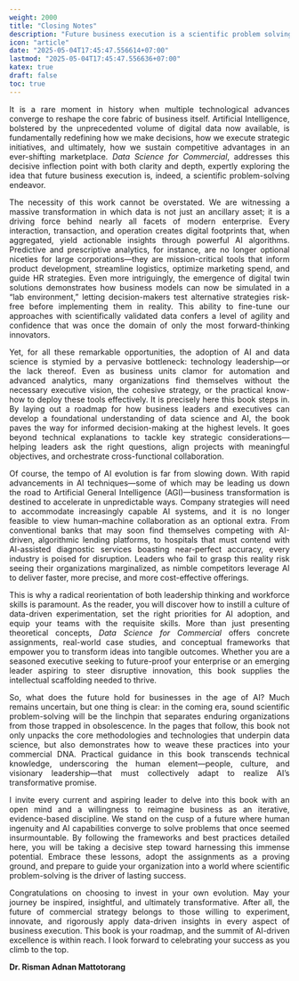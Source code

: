 ```yaml
---
weight: 2000
title: "Closing Notes"
description: "Future business execution is a scientific problem solving!"
icon: "article"
date: "2025-05-04T17:45:47.556614+07:00"
lastmod: "2025-05-04T17:45:47.556636+07:00"
katex: true
draft: false
toc: true
---
```

<p style="text-align: justify;">
It is a rare moment in history when multiple technological advances converge to reshape the core fabric of business itself. Artificial Intelligence, bolstered by the unprecedented volume of digital data now available, is fundamentally redefining how we make decisions, how we execute strategic initiatives, and ultimately, how we sustain competitive advantages in an ever-shifting marketplace. <em>Data Science for Commercial</em>, addresses this decisive inflection point with both clarity and depth, expertly exploring the idea that future business execution is, indeed, a scientific problem-solving endeavor.
</p>

<p style="text-align: justify;">
The necessity of this work cannot be overstated. We are witnessing a massive transformation in which data is not just an ancillary asset; it is a driving force behind nearly all facets of modern enterprise. Every interaction, transaction, and operation creates digital footprints that, when aggregated, yield actionable insights through powerful AI algorithms. Predictive and prescriptive analytics, for instance, are no longer optional niceties for large corporations—they are mission-critical tools that inform product development, streamline logistics, optimize marketing spend, and guide HR strategies. Even more intriguingly, the emergence of digital twin solutions demonstrates how business models can now be simulated in a “lab environment,” letting decision-makers test alternative strategies risk-free before implementing them in reality. This ability to fine-tune our approaches with scientifically validated data confers a level of agility and confidence that was once the domain of only the most forward-thinking innovators.
</p>

<p style="text-align: justify;">
Yet, for all these remarkable opportunities, the adoption of AI and data science is stymied by a pervasive bottleneck: technology leadership—or the lack thereof. Even as business units clamor for automation and advanced analytics, many organizations find themselves without the necessary executive vision, the cohesive strategy, or the practical know-how to deploy these tools effectively. It is precisely here this book steps in. By laying out a roadmap for how business leaders and executives can develop a foundational understanding of data science and AI, the book paves the way for informed decision-making at the highest levels. It goes beyond technical explanations to tackle key strategic considerations—helping leaders ask the right questions, align projects with meaningful objectives, and orchestrate cross-functional collaboration.
</p>

<p style="text-align: justify;">
Of course, the tempo of AI evolution is far from slowing down. With rapid advancements in AI techniques—some of which may be leading us down the road to Artificial General Intelligence (AGI)—business transformation is destined to accelerate in unpredictable ways. Company strategies will need to accommodate increasingly capable AI systems, and it is no longer feasible to view human–machine collaboration as an optional extra. From conventional banks that may soon find themselves competing with AI-driven, algorithmic lending platforms, to hospitals that must contend with AI-assisted diagnostic services boasting near-perfect accuracy, every industry is poised for disruption. Leaders who fail to grasp this reality risk seeing their organizations marginalized, as nimble competitors leverage AI to deliver faster, more precise, and more cost-effective offerings.
</p>

<p style="text-align: justify;">
This is why a radical reorientation of both leadership thinking and workforce skills is paramount. As the reader, you will discover how to instill a culture of data-driven experimentation, set the right priorities for AI adoption, and equip your teams with the requisite skills. More than just presenting theoretical concepts, <em>Data Science for Commercial</em> offers concrete assignments, real-world case studies, and conceptual frameworks that empower you to transform ideas into tangible outcomes. Whether you are a seasoned executive seeking to future-proof your enterprise or an emerging leader aspiring to steer disruptive innovation, this book supplies the intellectual scaffolding needed to thrive.
</p>

<p style="text-align: justify;">
So, what does the future hold for businesses in the age of AI? Much remains uncertain, but one thing is clear: in the coming era, sound scientific problem-solving will be the linchpin that separates enduring organizations from those trapped in obsolescence. In the pages that follow, this book not only unpacks the core methodologies and technologies that underpin data science, but also demonstrates how to weave these practices into your commercial DNA. Practical guidance in this book transcends technical knowledge, underscoring the human element—people, culture, and visionary leadership—that must collectively adapt to realize AI’s transformative promise.
</p>

<p style="text-align: justify;">
I invite every current and aspiring leader to delve into this book with an open mind and a willingness to reimagine business as an iterative, evidence-based discipline. We stand on the cusp of a future where human ingenuity and AI capabilities converge to solve problems that once seemed insurmountable. By following the frameworks and best practices detailed here, you will be taking a decisive step toward harnessing this immense potential. Embrace these lessons, adopt the assignments as a proving ground, and prepare to guide your organization into a world where scientific problem-solving is the driver of lasting success.
</p>

<p style="text-align: justify;">
Congratulations on choosing to invest in your own evolution. May your journey be inspired, insightful, and ultimately transformative. After all, the future of commercial strategy belongs to those willing to experiment, innovate, and rigorously apply data-driven insights in every aspect of business execution. This book is your roadmap, and the summit of AI-driven excellence is within reach. I look forward to celebrating your success as you climb to the top.
</p>

<p style="text-align: justify;">
<strong>Dr. Risman Adnan Mattotorang</strong>
</p>
